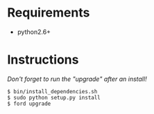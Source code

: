 # Requirements

* python2.6+

# Instructions

*Don't forget to run the "upgrade" after an install!*

	$ bin/install_dependencies.sh
	$ sudo python setup.py install
    $ ford upgrade

